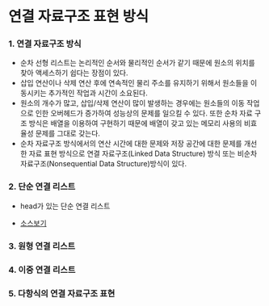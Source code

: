 # 연결 자료구조 표현 방식

### 1. 연결 자료구조 방식

- 순차 선형 리스트는 논리적인 순서와 물리적인 순서가 같기 때문에 원소의 위치를 찾아 액세스하기 쉽다는 장점이 있다.
- 삽입 연산이나 삭제 연산 후에 연속적인 물리 주소를 유지하기 위해서 원소들을 이동시키는 추가적인 작업과 시간이 소요된다.
- 원소의 개수가 많고, 삽입/삭제 연산이 많이 발생하는 경우에는 원소들의 이동 작업으로 인한 오버헤드가 증가하여 성능상의 문제를 일으킬 수 있다. 또한 순차 자료 구조 방식은 배열을 이용하여 구현하기 때문에 배열이 갖고 있는 메모리 사용의 비효율성 문제를 그대로 갖는다.
- 순차 자료구조 방식에서의 연산 시간에 대한 문제와 저장 공간에 대한 문제를 개선한 자료 표현 방식으로 연결 자료구조(Linked Data Structure) 방식 또는 비순차 자료구조(Nonsequential Data Structure)방식이 있다.


### 2. 단순 연결 리스트

- head가 있는 단순 연결 리스트 


- [소스보기](https://github.com/jhlee910609/cs_data_structure/blob/master/LinkedList/src/linkedlist/basic/LinkedListEx.java) 



### 3. 원형 연결 리스트



### 4. 이중 연결 리스트



### 5. 다항식의 연결 자료구조 표현



